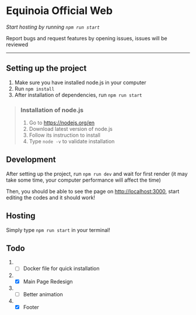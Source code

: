 # Equinoia Official Web

*Start hosting by running `npm run start`*

Report bugs and request features by opening issues, issues will be reviewed
***
## Setting up the project
1. Make sure you have installed node.js in your computer
2. Run `npm install`
3. After installation of dependencies, run `npm run start`
> ### Installation of node.js
> 1. Go to <https://nodejs.org/en>
> 2. Download latest version of node.js
> 3. Follow its instruction to install
> 4. Type `node -v` to validate installation

## Development
After setting up the project, run `npm run dev` and wait for first render (it may take some time, your computer performance will affect the time)

Then, you should be able to see the page on <http://localhost:3000>, start editing the codes and it should work! 

## Hosting
Simply type `npm run start` in your terminal!

## Todo
1. - [ ] Docker file for quick installation
2. - [X] Main Page Redesign
3. - [ ] Better animation
4. - [X] Footer

